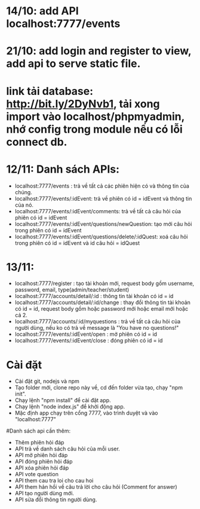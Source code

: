 # 14/10: add API localhost:7777/events
# 21/10: add login and register to view, add api to serve static file.
# link tải database: http://bit.ly/2DyNvb1, tải xong import vào localhost/phpmyadmin, nhớ config trong module nếu có lỗi connect db.
# 12/11: Danh sách APIs:
- localhost:7777/events : trả về tất cả các phiên hiện có và thông tin của chúng.
- localhost:7777/events/:idEvent: trả về phiên có id = idEvent và thông tin của nó.
- localhost:7777/events/:idEvent/comments: trả về tất cả câu hỏi của phiên có id = idEvent
- localhost:7777/events/:idEvent/questions/newQuestion: tạo mới câu hỏi trong phiên có id = idEvent
- localhost:7777/events/:idEvent/questions/delete/:idQuest: xoá câu hỏi trong phiên có id = idEvent và id câu hỏi = idQuest
# 13/11: 
- localhost:7777/register : tạo tài khoản mới, request body gồm username, password, email, type(admin/teacher/student)
- localhost:7777/accounts/detail/:id : thông tin tài khoản có id = id
- localhost:7777/accounts/detail/:id/change : thay đổi thông tin tài khoản có id = id, request body gồm hoặc password mới hoặc email mới hoặc cả 2.
- localhost:7777/accounts/:id/myquestions : trả về tất cả câu hỏi của người dùng, nếu ko có trả về message là "You have no questions!"
- localhost:7777/events/:idEvent/open : mở phiên có id = id
- localhost:7777/events/:idEvent/close : đóng phiên có id = id
# Cài đặt
- Cài đặt git, nodejs và npm
- Tạo folder mới, clone repo này về, cd đến folder vừa tạo, chạy "npm init".
- Chạy lệnh "npm install" để cài đặt app.
- Chạy lệnh "node index.js" để khởi động app.
- Mặc định app chạy trên cổng 7777, vào trình duyệt và vào "localhost:7777"

#Danh sách api cần thêm: 
- Thêm phiên hỏi đáp
- API trả về danh sách câu hỏi của mỗi user.
- API mở phiên hỏi đáp
- API đóng phiên hỏi đáp
- API xóa phiên hỏi đáp
- API vote question
- API them cau tra loi cho cau hoi
- API them	hản hồi về câu trả lời cho câu hỏi (Comment for answer)
- API tạo người dùng mới.
- API sửa đổi thông tin người dùng.